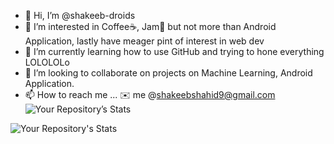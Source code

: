 - 👋 Hi, I’m @shakeeb-droids
- 👀 I’m interested in Coffee☕, Jam🍓 but not more than Android Application, lastly have meager pint of interest in web dev
- 🌱 I’m currently learning how to use GitHub and trying to hone everything LOLOLOLo
- 💞️ I’m looking to collaborate on projects on Machine Learning, Android Application.
- 📫 How to reach me ... ✉️ me @shakeebshahid9@gmail.com
![Your Repository’s Stats](https://github-readme-stats.vercel.app/api?username=shakeeb-droids&show_icons=true)

![Your Repository's Stats](https://github-readme-stats.vercel.app/api/top-langs/?username=shakeeb-droids&theme=blue-green)



 
